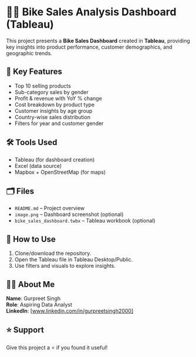 # 🚴‍♂️ Bike Sales Analysis Dashboard (Tableau)

This project presents a **Bike Sales Dashboard** created in **Tableau**, providing key insights into product performance, customer demographics, and geographic trends.

## 📌 Key Features

- Top 10 selling products
- Sub-category sales by gender
- Profit & revenue with YoY % change
- Cost breakdown by product type
- Customer insights by age group
- Country-wise sales distribution
- Filters for year and customer gender

## 🛠️ Tools Used

- Tableau (for dashboard creation)
- Excel (data source)
- Mapbox + OpenStreetMap (for maps)

## 🗂️ Files

- `README.md` – Project overview
- `image.png` – Dashboard screenshot (optional)
- `bike_sales_dashboard.twbx` – Tableau workbook (optional)

## 🚀 How to Use

1. Clone/download the repository.
2. Open the Tableau file in Tableau Desktop/Public.
3. Use filters and visuals to explore insights.

## 🙋‍♂️ About Me

**Name**: Gurpreet Singh  
**Role**: Aspiring Data Analyst  
**LinkedIn**: [www.linkedin.com/in/gurpreetsingh2000]  

## ⭐ Support

Give this project a ⭐ if you found it useful!

